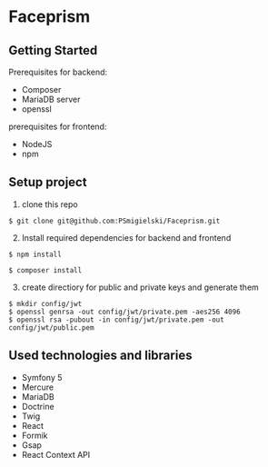 # Faceprism

## Getting Started

Prerequisites for backend:

- Composer
- MariaDB server
- openssl

prerequisites for frontend:
 
- NodeJS
- npm

## Setup project

1. clone this repo
```
$ git clone git@github.com:PSmigielski/Faceprism.git
```

2. Install required dependencies for backend and frontend
```
$ npm install

$ composer install
```

3. create directiory for public and private keys and generate them

```
$ mkdir config/jwt
$ openssl genrsa -out config/jwt/private.pem -aes256 4096
$ openssl rsa -pubout -in config/jwt/private.pem -out config/jwt/public.pem
```

## Used technologies and libraries
- Symfony 5
- Mercure
- MariaDB 
- Doctrine
- Twig
- React
- Formik
- Gsap
- React Context API